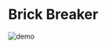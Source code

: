 # Brick Breaker 
![demo](https://github.com/user-attachments/assets/309eade5-b17d-4ad9-a9dd-b22c9068fc62)
